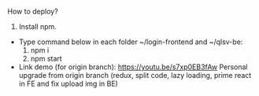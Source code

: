 How to deploy?
1. Install npm.
- Type command below in each folder ~/login-frontend and ~/qlsv-be:
  1. npm i
  2. npm start
- Link demo (for origin branch): https://youtu.be/s7xp0EB3fAw
Personal upgrade from origin branch (redux, split code, lazy loading, prime react in FE and fix upload img in BE)
